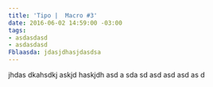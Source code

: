 ```yaml
---
title: 'Tipo |  Macro #3'
date: 2016-06-02 14:59:00 -03:00
tags:
- asdasdasd
- asdasdasd
Fblaasda: jdasjdhasjdasdsa
---
```


jhdas dkahsdkj askjd haskjdh asd
a sda sd asd 
asd asd as d